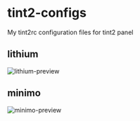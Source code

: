 # tint2-configs
My tint2rc configuration files for tint2 panel

## lithium
![lithium-preview](https://user-images.githubusercontent.com/26050946/132997348-f4ca3014-04c2-4730-b99a-322de49282c9.png)

## minimo
![minimo-preview](https://user-images.githubusercontent.com/26050946/132997725-31e44844-3c9d-4cd2-b8e6-0cab7bab56c7.png)
